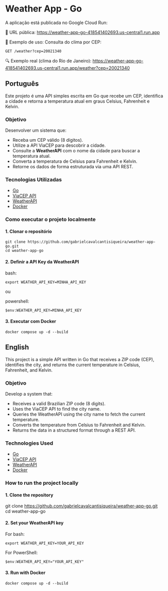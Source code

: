 # Weather App - Go

A aplicação está publicada no Google Cloud Run:

🔗 URL pública:
https://weather-app-go-418541402693.us-central1.run.app

📌 Exemplo de uso:
Consulta do clima por CEP:

```
GET /weather?cep=20021340
```

🔍 Exemplo real (clima do Rio de Janeiro):
https://weather-app-go-418541402693.us-central1.run.app/weather?cep=20021340

## Português

Este projeto é uma API simples escrita em Go que recebe um CEP, identifica a cidade e retorna a temperatura atual em graus Celsius, Fahrenheit e Kelvin.

### Objetivo

Desenvolver um sistema que:

- Receba um CEP válido (8 dígitos).
- Utilize a API ViaCEP para descobrir a cidade.
- Consulte a **WeatherAPI** com o nome da cidade para buscar a temperatura atual.
- Converta a temperatura de Celsius para Fahrenheit e Kelvin.
- Retorne os dados de forma estruturada via uma API REST.

### Tecnologias Utilizadas

- [Go](https://golang.org/)
- [ViaCEP API](https://viacep.com.br/)
- [WeatherAPI](https://www.weatherapi.com/)
- [Docker](https://www.docker.com/)


### Como executar o projeto localmente

#### 1. Clonar o repositório

```
git clone https://github.com/gabrielcavalcantisiqueira/weather-app-go.git
cd weather-app-go
```

#### 2. Definir a API Key da WeatherAPI

bash:
```
export WEATHER_API_KEY=MINHA_API_KEY
```
ou

powershell:
```
$env:WEATHER_API_KEY=MINHA_API_KEY
```

#### 3. Executar com Docker

```
docker compose up -d --build
```

## English

This project is a simple API written in Go that receives a ZIP code (CEP), identifies the city, and returns the current temperature in Celsius, Fahrenheit, and Kelvin.

### Objetivo

Develop a system that:

- Receives a valid Brazilian ZIP code (8 digits).
- Uses the ViaCEP API to find the city name.
- Queries the WeatherAPI using the city name to fetch the current temperature.
- Converts the temperature from Celsius to Fahrenheit and Kelvin.
- Returns the data in a structured format through a REST API.



### Technologies Used

- [Go](https://golang.org/)
- [ViaCEP API](https://viacep.com.br/)
- [WeatherAPI](https://www.weatherapi.com/)
- [Docker](https://www.docker.com/)

### How to run the project locally

#### 1. Clone the repository

git clone https://github.com/gabrielcavalcantisiqueira/weather-app-go.git
cd weather-app-go

#### 2. Set your WeatherAPI key

For bash:

```
export WEATHER_API_KEY=YOUR_API_KEY
```
For PowerShell:

```
$env:WEATHER_API_KEY="YOUR_API_KEY"
```

#### 3. Run with Docker

```
docker compose up -d --build
```
